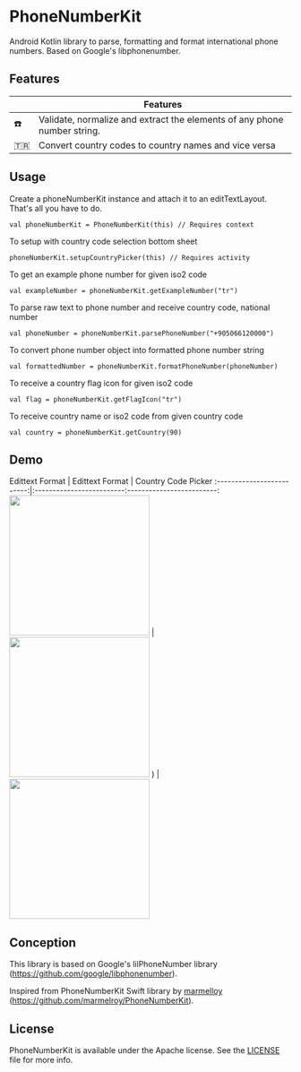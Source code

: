 # PhoneNumberKit
Android Kotlin library to parse, formatting and format international phone numbers.
Based on Google's libphonenumber.


## Features

| |Features |
--------------------------|------------------------------------------------------------
:phone: | Validate, normalize and extract the elements of any phone number string.
:tr: | Convert country codes to country names and vice versa


## Usage

Create a phoneNumberKit instance and attach it to an editTextLayout. That's all you have to do.
```
val phoneNumberKit = PhoneNumberKit(this) // Requires context
```
To setup with country code selection bottom sheet
```
phoneNumberKit.setupCountryPicker(this) // Requires activity
```
To get an example phone number for given iso2 code
```
val exampleNumber = phoneNumberKit.getExampleNumber("tr")
```
To parse raw text to phone number and receive country code, national number
```
val phoneNumber = phoneNumberKit.parsePhoneNumber("+905066120000")
```
To convert phone number object into formatted phone number string
```
val formattedNumber = phoneNumberKit.formatPhoneNumber(phoneNumber)
```
To receive a country flag icon for given iso2 code
```
val flag = phoneNumberKit.getFlagIcon("tr")
```
To receive country name or iso2 code from given country code
```
val country = phoneNumberKit.getCountry(90)
```

## Demo
Edittext Format            |  Edittext Format         |  Country Code Picker
:-------------------------:|:-------------------------:-------------------------:
<img src="https://github.com/ibrahimsn98/PhoneNumberKit/blob/master/art/ss1.jpg" width="250" /> |  <img src="https://github.com/ibrahimsn98/PhoneNumberKit/blob/master/art/ss2.jpg" width="250" />
) | <img src="https://github.com/ibrahimsn98/PhoneNumberKit/blob/master/art/ss3.jpg" width="250" />


## Conception
This library is based on Google's lilPhoneNumber library (https://github.com/google/libphonenumber).

Inspired from PhoneNumberKit Swift library by [marmelloy](https://github.com/marmelroy) (https://github.com/marmelroy/PhoneNumberKit).

## License
PhoneNumberKit is available under the Apache license. See the [LICENSE](https://github.com/ibrahimsn98/PhoneNumberKit/blob/master/LICENSE) file for more info.




